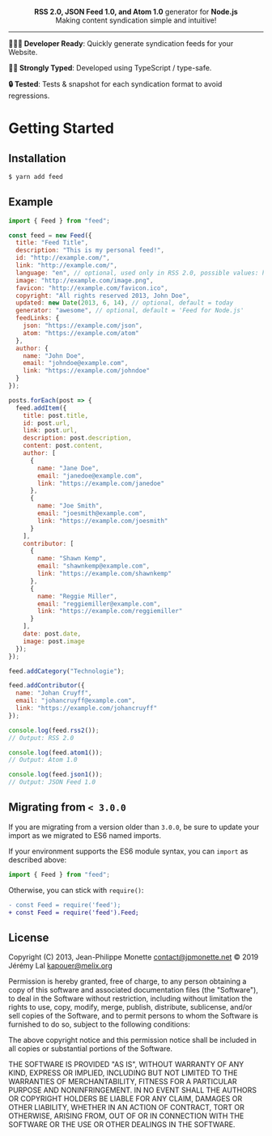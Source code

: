 <p align="center"><strong>RSS 2.0, JSON Feed 1.0, and Atom 1.0</strong> generator for <strong>Node.js</strong><br>
Making content syndication simple and intuitive!</p>

---

**👩🏻‍💻 Developer Ready**: Quickly generate syndication feeds for your Website.

**💪🏼 Strongly Typed**: Developed using TypeScript / type-safe.

**🔒 Tested**: Tests & snapshot for each syndication format to avoid regressions.

# Getting Started

## Installation

```bash
$ yarn add feed
```

## Example

```js
import { Feed } from "feed";

const feed = new Feed({
  title: "Feed Title",
  description: "This is my personal feed!",
  id: "http://example.com/",
  link: "http://example.com/",
  language: "en", // optional, used only in RSS 2.0, possible values: http://www.w3.org/TR/REC-html40/struct/dirlang.html#langcodes
  image: "http://example.com/image.png",
  favicon: "http://example.com/favicon.ico",
  copyright: "All rights reserved 2013, John Doe",
  updated: new Date(2013, 6, 14), // optional, default = today
  generator: "awesome", // optional, default = 'Feed for Node.js'
  feedLinks: {
    json: "https://example.com/json",
    atom: "https://example.com/atom"
  },
  author: {
    name: "John Doe",
    email: "johndoe@example.com",
    link: "https://example.com/johndoe"
  }
});

posts.forEach(post => {
  feed.addItem({
    title: post.title,
    id: post.url,
    link: post.url,
    description: post.description,
    content: post.content,
    author: [
      {
        name: "Jane Doe",
        email: "janedoe@example.com",
        link: "https://example.com/janedoe"
      },
      {
        name: "Joe Smith",
        email: "joesmith@example.com",
        link: "https://example.com/joesmith"
      }
    ],
    contributor: [
      {
        name: "Shawn Kemp",
        email: "shawnkemp@example.com",
        link: "https://example.com/shawnkemp"
      },
      {
        name: "Reggie Miller",
        email: "reggiemiller@example.com",
        link: "https://example.com/reggiemiller"
      }
    ],
    date: post.date,
    image: post.image
  });
});

feed.addCategory("Technologie");

feed.addContributor({
  name: "Johan Cruyff",
  email: "johancruyff@example.com",
  link: "https://example.com/johancruyff"
});

console.log(feed.rss2());
// Output: RSS 2.0

console.log(feed.atom1());
// Output: Atom 1.0

console.log(feed.json1());
// Output: JSON Feed 1.0
```

## Migrating from `< 3.0.0`

If you are migrating from a version older than `3.0.0`, be sure to update your import as we migrated to ES6 named imports.

If your environment supports the ES6 module syntax, you can `import` as described above:

```ts
import { Feed } from "feed";
```

Otherwise, you can stick with `require()`:

```diff
- const Feed = require('feed');
+ const Feed = require('feed').Feed;
```

## License

Copyright (C) 2013, Jean-Philippe Monette <contact@jpmonette.net>
© 2019 Jérémy Lal <kapouer@melix.org>

Permission is hereby granted, free of charge, to any person obtaining a copy of this software and associated documentation files (the "Software"), to deal in the Software without restriction, including without limitation the rights to use, copy, modify, merge, publish, distribute, sublicense, and/or sell copies of the Software, and to permit persons to whom the Software is furnished to do so, subject to the following conditions:

The above copyright notice and this permission notice shall be included in all copies or substantial portions of the Software.

THE SOFTWARE IS PROVIDED "AS IS", WITHOUT WARRANTY OF ANY KIND, EXPRESS OR IMPLIED, INCLUDING BUT NOT LIMITED TO THE WARRANTIES OF MERCHANTABILITY, FITNESS FOR A PARTICULAR PURPOSE AND NONINFRINGEMENT. IN NO EVENT SHALL THE AUTHORS OR COPYRIGHT HOLDERS BE LIABLE FOR ANY CLAIM, DAMAGES OR OTHER LIABILITY, WHETHER IN AN ACTION OF CONTRACT, TORT OR OTHERWISE, ARISING FROM, OUT OF OR IN CONNECTION WITH THE SOFTWARE OR THE USE OR OTHER DEALINGS IN THE SOFTWARE.

